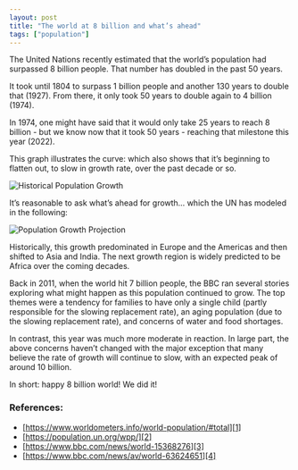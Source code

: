 ```yaml
---
layout: post
title: "The world at 8 billion and what’s ahead"
tags: ["population"]
---
```


The United Nations recently estimated that the world’s population had surpassed 8 billion people. That number has
doubled in the past 50 years.

<!--more-->

It took until 1804 to surpass 1 billion people and another 130 years to double that (1927). From there, it only took 50
years to double again to 4 billion (1974).

In 1974, one might have said that it would only take 25 years to reach 8 billion - but we know now that it took 50
years - reaching that milestone this year (2022).

This graph illustrates the curve: which also shows that it’s beginning to flatten out, to slow in growth rate, over the
past decade or so.

![Historical Population Growth][image-1]

It’s reasonable to ask what’s ahead for growth… which the UN has modeled in the following:

![Population Growth Projection][image-2]

Historically, this growth predominated in Europe and the Americas and then shifted to Asia and India. The next growth
region is widely predicted to be Africa over the coming decades.

Back in 2011, when the world hit 7 billion people, the BBC ran several stories exploring what might happen as this
population continued to grow. The top themes were a tendency for families to have only a single child (partly
responsible for the slowing replacement rate), an aging population (due to the slowing replacement rate), and concerns
of water and food shortages.

In contrast, this year was much more moderate in reaction. In large part, the above concerns haven’t changed with the
major exception that many believe the rate of growth will continue to slow, with an expected peak of around 10 billion.

In short: happy 8 billion world! We did it!

### References:

* [https://www.worldometers.info/world-population/#total][1]
* [https://population.un.org/wpp/][2]
* [https://www.bbc.com/news/world-15368276][3]
* [https://www.bbc.com/news/av/world-63624651][4]

[1]:    https://www.worldometers.info/world-population/#total

[2]:    https://www.bbc.com/news/world-15368276 "Department of Economic and Social Affairs - Population Division"

[3]:    https://www.bbc.com/news/world-15368276 "The world at seven billion"

[4]:    https://www.bbc.com/news/av/world-63624651 "How the world got to 8 billion people - and where next"

[image-1]:    /uploads/world-population-historical-2023.png

[image-2]:    /uploads/world-population-projections-2023.png